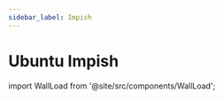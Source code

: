 ```yaml
---
sidebar_label: Impish
---
```

# Ubuntu Impish
import WallLoad from '@site/src/components/WallLoad';

<WallLoad api="https://raw.githubusercontent.com/AloneER0/DistroWallpapers/main/Ubuntu/Impish/Impish"/>